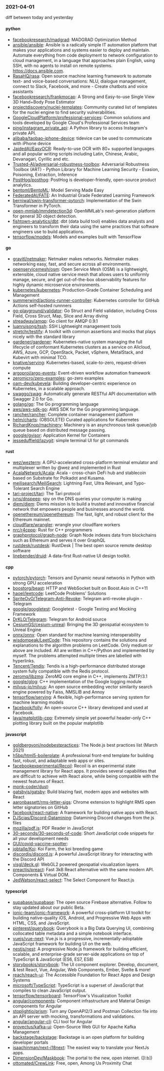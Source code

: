 ### 2021-04-01
diff between today and yesterday

#### python
* [facebookresearch/madgrad](https://github.com/facebookresearch/madgrad): MADGRAD Optimization Method
* [ansible/ansible](https://github.com/ansible/ansible): Ansible is a radically simple IT automation platform that makes your applications and systems easier to deploy and maintain. Automate everything from code deployment to network configuration to cloud management, in a language that approaches plain English, using SSH, with no agents to install on remote systems. https://docs.ansible.com.
* [RasaHQ/rasa](https://github.com/RasaHQ/rasa):  Open source machine learning framework to automate text- and voice-based conversations: NLU, dialogue management, connect to Slack, Facebook, and more - Create chatbots and voice assistants
* [facebookresearch/frankmocap](https://github.com/facebookresearch/frankmocap): A Strong and Easy-to-use Single View 3D Hand+Body Pose Estimator
* [projectdiscovery/nuclei-templates](https://github.com/projectdiscovery/nuclei-templates): Community curated list of templates for the nuclei engine to find security vulnerabilities.
* [GoogleCloudPlatform/professional-services](https://github.com/GoogleCloudPlatform/professional-services): Common solutions and tools developed by Google Cloud's Professional Services team
* [ping/instagram_private_api](https://github.com/ping/instagram_private_api): A Python library to access Instagram's private API.
* [alibaba/taobao-iphone-device](https://github.com/alibaba/taobao-iphone-device): tidevice can be used to communicate with iPhone device
* [JaidedAI/EasyOCR](https://github.com/JaidedAI/EasyOCR): Ready-to-use OCR with 80+ supported languages and all popular writing scripts including Latin, Chinese, Arabic, Devanagari, Cyrillic and etc.
* [Trusted-AI/adversarial-robustness-toolbox](https://github.com/Trusted-AI/adversarial-robustness-toolbox): Adversarial Robustness Toolbox (ART) - Python Library for Machine Learning Security - Evasion, Poisoning, Extraction, Inference
* [PostHog/posthog](https://github.com/PostHog/posthog):  PostHog is developer-friendly, open-source product analytics.
* [bentoml/BentoML](https://github.com/bentoml/BentoML): Model Serving Made Easy
* [FederatedAI/FATE](https://github.com/FederatedAI/FATE): An Industrial Grade Federated Learning Framework
* [berniwal/swin-transformer-pytorch](https://github.com/berniwal/swin-transformer-pytorch): Implementation of the Swin Transformer in PyTorch.
* [open-mmlab/mmdetection3d](https://github.com/open-mmlab/mmdetection3d): OpenMMLab's next-generation platform for general 3D object detection.
* [fishtown-analytics/dbt](https://github.com/fishtown-analytics/dbt): dbt (data build tool) enables data analysts and engineers to transform their data using the same practices that software engineers use to build applications.
* [tensorflow/models](https://github.com/tensorflow/models): Models and examples built with TensorFlow

#### go
* [gravitl/netmaker](https://github.com/gravitl/netmaker): Netmaker makes networks. Netmaker makes networking easy, fast, and secure across all environments.
* [openservicemesh/osm](https://github.com/openservicemesh/osm): Open Service Mesh (OSM) is a lightweight, extensible, cloud native service mesh that allows users to uniformly manage, secure, and get out-of-the-box observability features for highly dynamic microservice environments.
* [kubernetes/kubernetes](https://github.com/kubernetes/kubernetes): Production-Grade Container Scheduling and Management
* [summerwind/actions-runner-controller](https://github.com/summerwind/actions-runner-controller): Kubernetes controller for GitHub Actions self-hosted runnners
* [go-playground/validator](https://github.com/go-playground/validator): Go Struct and Field validation, including Cross Field, Cross Struct, Map, Slice and Array diving
* [streadway/amqp](https://github.com/streadway/amqp): Go client for AMQP 0.9.1
* [luanruisong/tssh](https://github.com/luanruisong/tssh): SSH Lightweight management tools
* [stretchr/testify](https://github.com/stretchr/testify): A toolkit with common assertions and mocks that plays nicely with the standard library
* [gardener/gardener](https://github.com/gardener/gardener): Kubernetes-native system managing the full lifecycle of conformant Kubernetes clusters as a service on Alicloud, AWS, Azure, GCP, OpenStack, Packet, vSphere, MetalStack, and Kubevirt with minimal TCO.
* [knative/serving](https://github.com/knative/serving): Kubernetes-based, scale-to-zero, request-driven compute
* [argoproj/argo-events](https://github.com/argoproj/argo-events): Event-driven workflow automation framework
* [zeromicro/zero-examples](https://github.com/zeromicro/zero-examples): go-zero examples
* [oam-dev/kubevela](https://github.com/oam-dev/kubevela): Building developer-centric experience on Kubernetes, in a scalable approach.
* [swaggo/swag](https://github.com/swaggo/swag): Automatically generate RESTful API documentation with Swagger 2.0 for Go.
* [golang/go](https://github.com/golang/go): The Go programming language
* [aws/aws-sdk-go](https://github.com/aws/aws-sdk-go): AWS SDK for the Go programming language.
* [rancher/rancher](https://github.com/rancher/rancher): Complete container management platform
* [helm/charts](https://github.com/helm/charts): (OBSOLETE) Curated applications for Kubernetes
* [RichardKnop/machinery](https://github.com/RichardKnop/machinery): Machinery is an asynchronous task queue/job queue based on distributed message passing.
* [google/gvisor](https://github.com/google/gvisor): Application Kernel for Containers
* [jesseduffield/lazygit](https://github.com/jesseduffield/lazygit): simple terminal UI for git commands

#### rust
* [wez/wezterm](https://github.com/wez/wezterm): A GPU-accelerated cross-platform terminal emulator and multiplexer written by @wez and implemented in Rust
* [AcalaNetwork/Acala](https://github.com/AcalaNetwork/Acala): Acala - cross-chain DeFi hub and stablecoin based on Substrate for Polkadot and Kusama.
* [meilisearch/MeiliSearch](https://github.com/meilisearch/MeiliSearch): Lightning Fast, Ultra Relevant, and Typo-Tolerant Search Engine
* [tari-project/tari](https://github.com/tari-project/tari): The Tari protocol
* [jvns/dnspeep](https://github.com/jvns/dnspeep): spy on the DNS queries your computer is making
* [diem/diem](https://github.com/diem/diem): Diems mission is to build a trusted and innovative financial network that empowers people and businesses around the world.
* [openethereum/openethereum](https://github.com/openethereum/openethereum): The fast, light, and robust client for the Ethereum mainnet.
* [cloudflare/wrangler](https://github.com/cloudflare/wrangler):  wrangle your cloudflare workers
* [nrc/r4cppp](https://github.com/nrc/r4cppp): Rust for C++ programmers
* [graphprotocol/graph-node](https://github.com/graphprotocol/graph-node): Graph Node indexes data from blockchains such as Ethereum and serves it over GraphQL
* [rustdesk/rustdesk](https://github.com/rustdesk/rustdesk): RustDesk | The best open source remote desktop software
* [linebender/druid](https://github.com/linebender/druid): A data-first Rust-native UI design toolkit.

#### cpp
* [pytorch/pytorch](https://github.com/pytorch/pytorch): Tensors and Dynamic neural networks in Python with strong GPU acceleration
* [boostorg/beast](https://github.com/boostorg/beast): HTTP and WebSocket built on Boost.Asio in C++11
* [haoel/leetcode](https://github.com/haoel/leetcode): LeetCode Problems' Solutions
* [SpriteOvO/Telegram-Anti-Revoke](https://github.com/SpriteOvO/Telegram-Anti-Revoke): Telegram anti-revoke plugin - Telegram 
* [google/googletest](https://github.com/google/googletest): Googletest - Google Testing and Mocking Framework
* [DrKLO/Telegram](https://github.com/DrKLO/Telegram): Telegram for Android source
* [CesiumGS/cesium-unreal](https://github.com/CesiumGS/cesium-unreal): Bringing the 3D geospatial ecosystem to Unreal Engine
* [onnx/onnx](https://github.com/onnx/onnx): Open standard for machine learning interoperability
* [wisdompeak/LeetCode](https://github.com/wisdompeak/LeetCode): This repository contains the solutions and explanations to the algorithm problems on LeetCode. Only medium or above are included. All are written in C++/Python and implemented by myself. The problems attempted multiple times are labelled with hyperlinks.
* [Tencent/Tendis](https://github.com/Tencent/Tendis): Tendis is a high-performance distributed storage system fully compatible with the Redis protocol.
* [zeromq/libzmq](https://github.com/zeromq/libzmq): ZeroMQ core engine in C++, implements ZMTP/3.1
* [google/glog](https://github.com/google/glog): C++ implementation of the Google logging module
* [milvus-io/milvus](https://github.com/milvus-io/milvus): An open source embedding vector similarity search engine powered by Faiss, NMSLIB and Annoy
* [tensorflow/serving](https://github.com/tensorflow/serving): A flexible, high-performance serving system for machine learning models
* [facebook/folly](https://github.com/facebook/folly): An open-source C++ library developed and used at Facebook.
* [lava/matplotlib-cpp](https://github.com/lava/matplotlib-cpp): Extremely simple yet powerful header-only C++ plotting library built on the popular matplotlib

#### javascript
* [goldbergyoni/nodebestpractices](https://github.com/goldbergyoni/nodebestpractices):  The Node.js best practices list (March 2021)
* [h5bp/html5-boilerplate](https://github.com/h5bp/html5-boilerplate): A professional front-end template for building fast, robust, and adaptable web apps or sites.
* [facebookexperimental/Recoil](https://github.com/facebookexperimental/Recoil): Recoil is an experimental state management library for React apps. It provides several capabilities that are difficult to achieve with React alone, while being compatible with the newest features of React.
* [monk-coder/dust](https://github.com/monk-coder/dust):  
* [gatsbyjs/gatsby](https://github.com/gatsbyjs/gatsby): Build blazing fast, modern apps and websites with React
* [aaronbassett/rms-letter-sigs](https://github.com/aaronbassett/rms-letter-sigs): Chrome extension to highlight RMS open letter signatories on GitHub
* [facebook/react-native](https://github.com/facebook/react-native): A framework for building native apps with React.
* [DJScias/Discord-Datamining](https://github.com/DJScias/Discord-Datamining): Datamining Discord changes from the js files
* [mozilla/pdf.js](https://github.com/mozilla/pdf.js): PDF Reader in JavaScript
* [30-seconds/30-seconds-of-code](https://github.com/30-seconds/30-seconds-of-code): Short JavaScript code snippets for all your development needs
* [GUI/covid-vaccine-spotter](https://github.com/GUI/covid-vaccine-spotter): 
* [jobtalle/Koi](https://github.com/jobtalle/Koi): Koi Farm, the koi breeding game
* [discordjs/discord.js](https://github.com/discordjs/discord.js): A powerful JavaScript library for interacting with the Discord API
* [visgl/deck.gl](https://github.com/visgl/deck.gl): WebGL2 powered geospatial visualization layers
* [preactjs/preact](https://github.com/preactjs/preact):  Fast 3kB React alternative with the same modern API. Components & Virtual DOM.
* [JedWatson/react-select](https://github.com/JedWatson/react-select): The Select Component for React.js

#### typescript
* [supabase/supabase](https://github.com/supabase/supabase): The open source Firebase alternative. Follow to stay updated about our public Beta.
* [ionic-team/ionic-framework](https://github.com/ionic-team/ionic-framework): A powerful cross-platform UI toolkit for building native-quality iOS, Android, and Progressive Web Apps with HTML, CSS, and JavaScript.
* [pinterest/querybook](https://github.com/pinterest/querybook): Querybook is a Big Data Querying UI, combining collocated table metadata and a simple notebook interface.
* [vuejs/vue-next](https://github.com/vuejs/vue-next):  Vue.js is a progressive, incrementally-adoptable JavaScript framework for building UI on the web.
* [nestjs/nest](https://github.com/nestjs/nest): A progressive Node.js framework for building efficient, scalable, and enterprise-grade server-side applications on top of TypeScript & JavaScript (ES6, ES7, ES8) 
* [storybookjs/storybook](https://github.com/storybookjs/storybook):  The UI component explorer. Develop, document, & test React, Vue, Angular, Web Components, Ember, Svelte & more!
* [reach/reach-ui](https://github.com/reach/reach-ui): The Accessible Foundation for React Apps and Design Systems
* [microsoft/TypeScript](https://github.com/microsoft/TypeScript): TypeScript is a superset of JavaScript that compiles to clean JavaScript output.
* [tensorflow/tensorboard](https://github.com/tensorflow/tensorboard): TensorFlow's Visualization Toolkit
* [angular/components](https://github.com/angular/components): Component infrastructure and Material Design components for Angular
* [stoplightio/prism](https://github.com/stoplightio/prism): Turn any OpenAPI2/3 and Postman Collection file into an API server with mocking, transformations and validations.
* [angular/angular-cli](https://github.com/angular/angular-cli): CLI tool for Angular
* [provectus/kafka-ui](https://github.com/provectus/kafka-ui): Open-Source Web GUI for Apache Kafka Management
* [backstage/backstage](https://github.com/backstage/backstage): Backstage is an open platform for building developer portals
* [isaachinman/next-i18next](https://github.com/isaachinman/next-i18next): The easiest way to translate your NextJs apps.
* [DimensionDev/Maskbook](https://github.com/DimensionDev/Maskbook): The portal to the new, open internet. ([I:b])
* [ottomated/CrewLink](https://github.com/ottomated/CrewLink): Free, open, Among Us Proximity Chat
